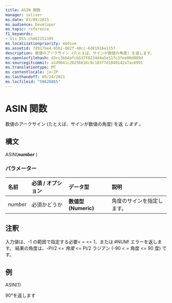 ```yaml
---
title: ASIN 関数
manager: soliver
ms.date: 03/09/2015
ms.audience: Developer
ms.topic: reference
f1_keywords:
- Vis_DSS.chm82251395
ms.localizationpriority: medium
ms.assetid: 7d917be4-65b1-002f-48cc-6d81916a1157
description: 数値のアークサイン (たとえば、サインが数値の角度) を返します。
ms.openlocfilehash: d3cc3bb4afcb537f0234d4a5e51fc3fee00d809d
ms.sourcegitcommit: a1d9041c20256616c9c183f7d1049142a7ac6991
ms.translationtype: MT
ms.contentlocale: ja-JP
ms.lasthandoff: 09/24/2021
ms.locfileid: "59628865"
---
```

# <a name="asin-function"></a>ASIN 関数

数値のアークサイン (たとえば、サインが数値の角度) を返  *します*  。 
  
## <a name="syntax"></a>構文

ASIN(***number*** ) 
  
### <a name="parameters"></a>パラメーター

|**名前**|**必須 / オプション**|**データ型**|**説明**|
|:-----|:-----|:-----|:-----|
| _number_ <br/> |必須かどうか  <br/> |**数値型 (Numeric)** <br/> |角度のサインを指定します。  <br/> |
   
## <a name="remarks"></a>注釈

入力値は、-1 の範囲で指定する必要< *=*  <= 1、または #NUM! エラーを返します。 結果の角度は、-PI/2 <=  *角度*  <= PI/2 ラジアン (-90 < *=*  角度 <= 90 度) です。 
  
## <a name="example"></a>例

ASIN(1)
  
90°を返します
  

